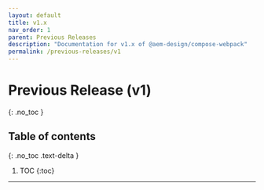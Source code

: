 ```yaml
---
layout: default
title: v1.x
nav_order: 1
parent: Previous Releases
description: "Documentation for v1.x of @aem-design/compose-webpack"
permalink: /previous-releases/v1
---
```


# Previous Release (v1)
{: .no_toc }

## Table of contents
{: .no_toc .text-delta }

1. TOC
{:toc}

---
